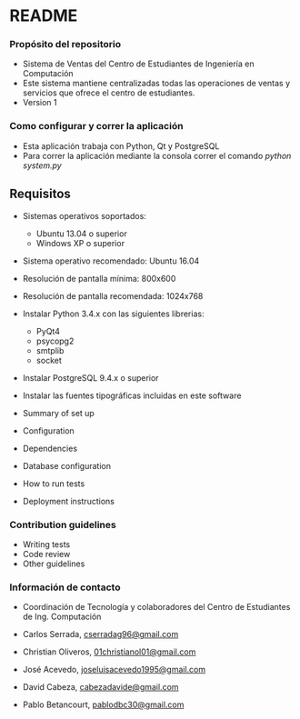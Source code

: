 # README #

### Propósito del repositorio ###

* Sistema de Ventas del Centro de Estudiantes de Ingeniería en Computación
* Este sistema mantiene centralizadas todas las operaciones de ventas y servicios que ofrece el centro de estudiantes.
* Version 1

### Como configurar y correr la aplicación ###

* Esta aplicación trabaja con Python, Qt y PostgreSQL
* Para correr la aplicación mediante la consola correr el comando *python system.py*

## Requisitos ##
* Sistemas operativos soportados: 
	- Ubuntu 13.04 o superior
	- Windows XP o superior
* Sistema operativo recomendado: Ubuntu 16.04	
* Resolución de pantalla mínima: 800x600
* Resolución de pantalla recomendada: 1024x768
* Instalar Python 3.4.x con las siguientes librerias:
	- PyQt4
	- psycopg2
	- smtplib
	- socket
* Instalar PostgreSQL 9.4.x o superior
* Instalar las fuentes tipográficas incluidas en este software

* Summary of set up
* Configuration
* Dependencies
* Database configuration
* How to run tests
* Deployment instructions

### Contribution guidelines ###

* Writing tests
* Code review
* Other guidelines

### Información de contacto ###

* Coordinación de Tecnología y colaboradores del Centro de Estudiantes de Ing. Computación

* Carlos Serrada, cserradag96@gmail.com
* Christian Oliveros, 01christianol01@gmail.com
* José Acevedo, joseluisacevedo1995@gmail.com
* David Cabeza, cabezadavide@gmail.com
* Pablo Betancourt, pablodbc30@gmail.com